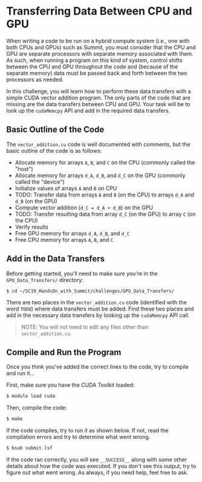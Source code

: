 # Transferring Data Between CPU and GPU

When writing a code to be run on a hybrid compute system (i.e., one with both CPUs and GPUs) such as Summit, you must consider that the CPU and GPU are separate processors with separate memory associated with them. As such, when running a program on this kind of system, control shifts between the CPU and GPU throughout the code and (because of the separate memory) data must be passed back and forth between the two processors as needed.

In this challenge, you will learn how to perform these data transfers with a simple CUDA vector addition program. The only parts of the code that are missing are the data transfers between CPU and GPU. Your task will be to look up the `cudaMemcpy` API and add in the required data transfers.

## Basic Outline of the Code

The `vector_addition.cu` code is well documented with comments, but the basic outline of the code is as follows:

* Allocate memory for arrays `A`,  `B`, and `C` on the CPU (commonly called the "host")
* Allocate memory for arrays `d_A`, `d_B`, and `d_C` on the GPU (commonly called the "device")
* Initialize values of arrays `A` and `B` on CPU
* TODO: Transfer data from arrays `A` and `B` (on the CPU) to arrays `d_A` and `d_B` (on the GPU)
* Compute vector addition (`d_C = d_A + d_B`) on the GPU
* TODO: Transfer resulting data from array `d_C` (on the GPU) to array `C` (on the CPU)
* Verify results
* Free GPU memory for arrays `d_A`, `d_B`, and `d_C`
* Free CPU memory for arrays `A`, `B`, and `C`

## Add in the Data Transfers

Before getting started, you'll need to make sure you're in the `GPU_Data_Transfers/` directory:

```
$ cd ~/SC19_HandsOn_with_Summit/challenges/GPU_Data_Transfers/
```

There are two places in the `vector_addition.cu` code (identified with the word `TODO`) where data transfers must be added. Find these two places and add in the necessary data transfers by looking up the `cudaMemcpy` API call.

> NOTE: You will not need to edit any files other than `vector_addition.cu`.

## Compile and Run the Program

Once you think you've added the correct lines to the code, try to compile and run it...

First, make sure you have the CUDA Toolkit loaded:

```c
$ module load cuda
``` 

Then, compile the code:

```c
$ make
```

If the code compiles, try to run it as shown below. If not, read the compilation errors and try to determine what went wrong.

```c
$ bsub submit.lsf
```

If the code ran correctly, you will see `__SUCCESS__` along with some other details about how the code was executed. If you don't see this output, try to figure out what went wrong. As always, if you need help, feel free to ask.
